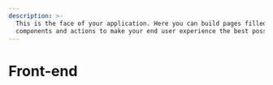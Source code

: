 ```yaml
---
description: >-
  This is the face of your application. Here you can build pages filled with
  components and actions to make your end user experience the best possible.
---
```


# Front-end

